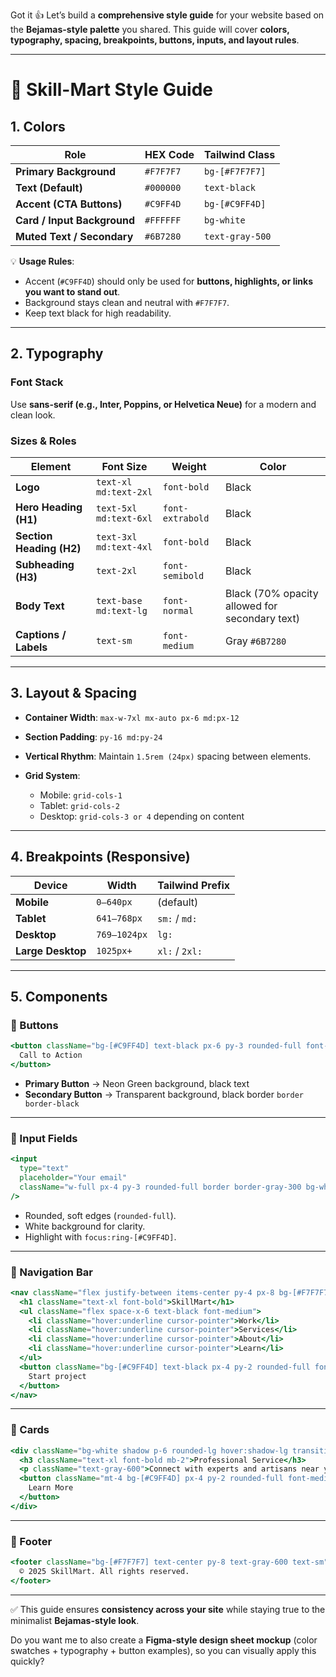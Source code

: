 Got it 👍
Let’s build a **comprehensive style guide** for your website based on the **Bejamas-style palette** you shared. This guide will cover **colors, typography, spacing, breakpoints, buttons, inputs, and layout rules**.

---

# 🎨 Skill-Mart Style Guide

## 1. Colors

| Role                        | HEX Code  | Tailwind Class  |
| --------------------------- | --------- | --------------- |
| **Primary Background**      | `#F7F7F7` | `bg-[#F7F7F7]`  |
| **Text (Default)**          | `#000000` | `text-black`    |
| **Accent (CTA Buttons)**    | `#C9FF4D` | `bg-[#C9FF4D]`  |
| **Card / Input Background** | `#FFFFFF` | `bg-white`      |
| **Muted Text / Secondary**  | `#6B7280` | `text-gray-500` |

💡 **Usage Rules**:

* Accent (`#C9FF4D`) should only be used for **buttons, highlights, or links you want to stand out**.
* Background stays clean and neutral with `#F7F7F7`.
* Keep text black for high readability.

---

## 2. Typography

### Font Stack

Use **sans-serif (e.g., Inter, Poppins, or Helvetica Neue)** for a modern and clean look.

### Sizes & Roles

| Element                  | Font Size              | Weight           | Color                                          |
| ------------------------ | ---------------------- | ---------------- | ---------------------------------------------- |
| **Logo**                 | `text-xl md:text-2xl`  | `font-bold`      | Black                                          |
| **Hero Heading (H1)**    | `text-5xl md:text-6xl` | `font-extrabold` | Black                                          |
| **Section Heading (H2)** | `text-3xl md:text-4xl` | `font-bold`      | Black                                          |
| **Subheading (H3)**      | `text-2xl`             | `font-semibold`  | Black                                          |
| **Body Text**            | `text-base md:text-lg` | `font-normal`    | Black (70% opacity allowed for secondary text) |
| **Captions / Labels**    | `text-sm`              | `font-medium`    | Gray `#6B7280`                                 |

---

## 3. Layout & Spacing

* **Container Width**: `max-w-7xl mx-auto px-6 md:px-12`
* **Section Padding**: `py-16 md:py-24`
* **Vertical Rhythm**: Maintain `1.5rem (24px)` spacing between elements.
* **Grid System**:

  * Mobile: `grid-cols-1`
  * Tablet: `grid-cols-2`
  * Desktop: `grid-cols-3 or 4` depending on content

---

## 4. Breakpoints (Responsive)

| Device            | Width        | Tailwind Prefix |
| ----------------- | ------------ | --------------- |
| **Mobile**        | `0–640px`    | (default)       |
| **Tablet**        | `641–768px`  | `sm:` / `md:`   |
| **Desktop**       | `769–1024px` | `lg:`           |
| **Large Desktop** | `1025px+`    | `xl:` / `2xl:`  |

---

## 5. Components

### 🔹 Buttons

```jsx
<button className="bg-[#C9FF4D] text-black px-6 py-3 rounded-full font-semibold hover:opacity-80 transition">
  Call to Action
</button>
```

* **Primary Button** → Neon Green background, black text
* **Secondary Button** → Transparent background, black border `border border-black`

---

### 🔹 Input Fields

```jsx
<input
  type="text"
  placeholder="Your email"
  className="w-full px-4 py-3 rounded-full border border-gray-300 bg-white focus:ring-2 focus:ring-[#C9FF4D] outline-none"
/>
```

* Rounded, soft edges (`rounded-full`).
* White background for clarity.
* Highlight with `focus:ring-[#C9FF4D]`.

---

### 🔹 Navigation Bar

```jsx
<nav className="flex justify-between items-center py-4 px-8 bg-[#F7F7F7]">
  <h1 className="text-xl font-bold">SkillMart</h1>
  <ul className="flex space-x-6 text-black font-medium">
    <li className="hover:underline cursor-pointer">Work</li>
    <li className="hover:underline cursor-pointer">Services</li>
    <li className="hover:underline cursor-pointer">About</li>
    <li className="hover:underline cursor-pointer">Learn</li>
  </ul>
  <button className="bg-[#C9FF4D] text-black px-4 py-2 rounded-full font-semibold">
    Start project
  </button>
</nav>
```

---

### 🔹 Cards

```jsx
<div className="bg-white shadow p-6 rounded-lg hover:shadow-lg transition">
  <h3 className="text-xl font-bold mb-2">Professional Service</h3>
  <p className="text-gray-600">Connect with experts and artisans near you.</p>
  <button className="mt-4 bg-[#C9FF4D] px-4 py-2 rounded-full font-medium">
    Learn More
  </button>
</div>
```

---

### 🔹 Footer

```jsx
<footer className="bg-[#F7F7F7] text-center py-8 text-gray-600 text-sm">
  © 2025 SkillMart. All rights reserved.
</footer>
```

---

✅ This guide ensures **consistency across your site** while staying true to the minimalist **Bejamas-style look**.

Do you want me to also create a **Figma-style design sheet mockup** (color swatches + typography + button examples), so you can visually apply this quickly?
